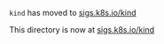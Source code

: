 <!-- please don't remove this, there are inbound links in many places -->
`kind` has moved to [sigs.k8s.io/kind](https://github.com/kubernetes-sigs/kind)

This directory is now at [sigs.k8s.io/kind](https://github.com/kubernetes-sigs/kind)